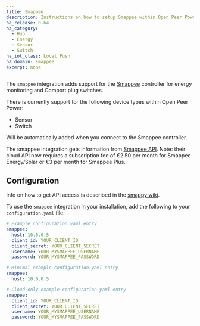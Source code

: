 ```yaml
---
title: Smappee
description: Instructions on how to setup Smappee within Open Peer Power.
ha_release: 0.64
ha_category:
  - Hub
  - Energy
  - Sensor
  - Switch
ha_iot_class: Local Push
ha_domain: smappee
excerpt: none
---
```


The `smappee` integration adds support for the [Smappee](https://www.smappee.com/) controller for energy monitoring and Comport plug switches.

There is currently support for the following device types within Open Peer Power:

- Sensor
- Switch

Will be automatically added when you connect to the Smappee controller.

The smappee integration gets information from [Smappee API](https://smappee.atlassian.net/wiki/spaces/DEVAPI/overview). Note: their cloud API now requires a subscription fee of €2.50 per month for Smappee Energy/Solar or €3 per month for Smappee Plus.

## Configuration

Info on how to get API access is described in the [smappy wiki](https://github.com/EnergieID/smappy/wiki).

To use the `smappee` integration in your installation, add the following to your `configuration.yaml` file:

```yaml
# Example configuration.yaml entry
smappee:
  host: 10.0.0.5
  client_id: YOUR_CLIENT_ID
  client_secret: YOUR_CLIENT_SECRET
  username: YOUR_MYSMAPPEE_USERNAME
  password: YOUR_MYSMAPPEE_PASSWORD
```

```yaml
# Minimal example configuration.yaml entry
smappee:
  host: 10.0.0.5
```

```yaml
# Cloud only example configuration.yaml entry
smappee:
  client_id: YOUR_CLIENT_ID
  client_secret: YOUR_CLIENT_SECRET
  username: YOUR_MYSMAPPEE_USERNAME
  password: YOUR_MYSMAPPEE_PASSWORD
```
